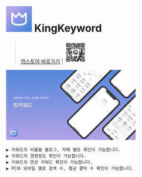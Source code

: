 # <img src="etc/applogo.png" height="70"> KingKeyword   

>[앱스토어 바로가기](http://bit.ly/3HuZLJA) | <img src="etc/qrCode.png" height="60">

<img width="70%" src="./etc/mainPreview.jpg">

```
▶ 키워드의 비율을 블로그, 카페 별로 확인이 가능합니다.
▶ 키워드의 경쟁정도 확인이 가능합니다.
▶ 키워드의 연관 키워드 확인이 가능합니다. 
▶ PC와 모바일 별로 검색 수, 평균 클릭 수 확인이 가능합니다. 
```
